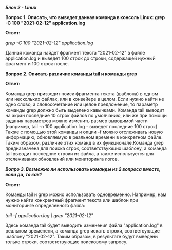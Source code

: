 ***Блок 2 - Linux***

   **Вопрос 1. Описать, что выведет данная команда в консоль Linux: grep -C 100 "2021-02-12" application.log**
  
   **Ответ:**

  *grep -C 100 "2021-02-12" application.log*

  Данная команда найдет фрагмент текста  "2021-02-12" в файле application.log и выведет 100 строк до строки, содержащей
  нужный фрагмент и 100 строк после. 
 
  **Вопрос 2. Описать различие команды tail и команды grep**

  **Ответ:**

  Команда grep призводит поиск фрагмента текста (шаблона) в одном или нескольких файлах, или в конвейере в целом. 
  Если нужно найти не одно слово, а словосочетание или целое предложение, то параметр команды grep должно быть выделено кавычками.
  Команда  tail выводит на экран последние 10 строк файлов по умолчанию, или же при помощи задания параметров можно изменить размер выводимой части (например, tail -n 100 application.log -  выведет последние 100 строк)
  Также с помощью  этой команды и опции -f можно отслеживать новую информацию, обновляемую в реальном времени в конкретном файле. 
  Таким образом, различие этих команд в их функционале.Команда grep предназначена для поиска строк, соответствующих шаблону,  а команда tail
  выводит последние строки из файла, а также используется для отслеживания обновлений или мониторинга логов.  

  ***Вопро 3. Возможно ли использовать команды из 2 вопроса вместе, если да, то как?***

  **Ответ:**
  
  Команды tail и grep можно использовать одновременно. Например, нам нужно найти конкрентный  фрагмент текста или шаблон
  при мониторинге определенного файла: 

  *tail -f application.log | grep "2021-02-12"*

  Здесь команда tail  будет выводить изменения файла "application.log" в реальном временени, а команда grep
  искать строки, соответсующие шаблону "2021-02-12". Таким образом, в результате  будут выведены только  строки,
  соответствующие поисковому запросу. 